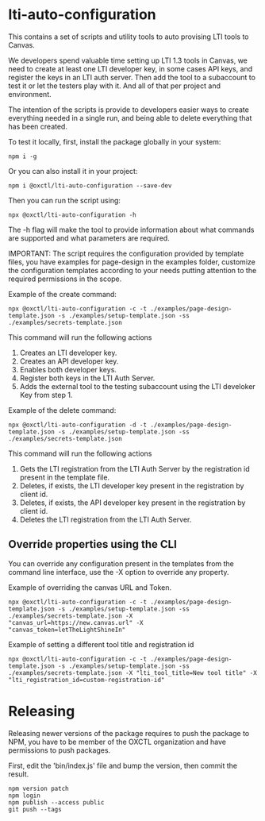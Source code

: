 # lti-auto-configuration
This contains a set of scripts and utility tools to auto provising LTI tools to Canvas.

We developers spend valuable time setting up LTI 1.3 tools in Canvas, we need to create at least one LTI developer key, in some cases API keys, and register the keys in an LTI auth server. Then add the tool to a subaccount to test it or let the testers play with it. And all of that per project and environment.

The intention of the scripts is provide to developers easier ways to create everything needed in a single run, and being able to delete everything that has been created.

To test it locally, first, install the package globally in your system:

```
npm i -g
```

Or you can also install it in your project:

```
npm i @oxctl/lti-auto-configuration --save-dev
```

Then you can run the script using:
```
npx @oxctl/lti-auto-configuration -h
```

The -h flag will make the tool to provide information about what commands are supported and what parameters are required.

IMPORTANT: The script requires the configuration provided by template files, you have examples for page-design in the examples folder, customize the configuration templates according to your needs putting attention to the required permissions in the scope.

Example of the create command:
```
npx @oxctl/lti-auto-configuration -c -t ./examples/page-design-template.json -s ./examples/setup-template.json -ss ./examples/secrets-template.json
```
This command will run the following actions
 1. Creates an LTI developer key.
 2. Creates an API developer key.
 3. Enables both developer keys.
 4. Register both keys in the LTI Auth Server.
 5. Adds the external tool to the testing subaccount using the LTI develoker Key from step 1.

Example of the delete command:
```
npx @oxctl/lti-auto-configuration -d -t ./examples/page-design-template.json -s ./examples/setup-template.json -ss ./examples/secrets-template.json
```
This command will run the following actions
 1. Gets the LTI registration from the LTI Auth Server by the registration id present in the template file.
 3. Deletes, if exists, the LTI developer key present in the registration by client id.
 3. Deletes, if exists, the API developer key present in the registration by client id.
 4. Deletes the LTI registration from the LTI Auth Server.

## Override properties using the CLI

You can override any configuration present in the templates from the command line interface, use the -X option to override any property.

Example of overriding the canvas URL and Token.
```
npx @oxctl/lti-auto-configuration -c -t ./examples/page-design-template.json -s ./examples/setup-template.json -ss ./examples/secrets-template.json -X "canvas_url=https://new.canvas.url" -X "canvas_token=letTheLightShineIn"
```

Example of setting a different tool title and registration id
```
npx @oxctl/lti-auto-configuration -c -t ./examples/page-design-template.json -s ./examples/setup-template.json -ss ./examples/secrets-template.json -X "lti_tool_title=New tool title" -X "lti_registration_id=custom-registration-id"
```

# Releasing

Releasing newer versions of the package requires to push the package to NPM, you have to be member of the OXCTL organization and have permissions to push packages.

First, edit the 'bin/index.js' file and bump the version, then commit the result.

```
npm version patch
npm login
npm publish --access public
git push --tags
```
